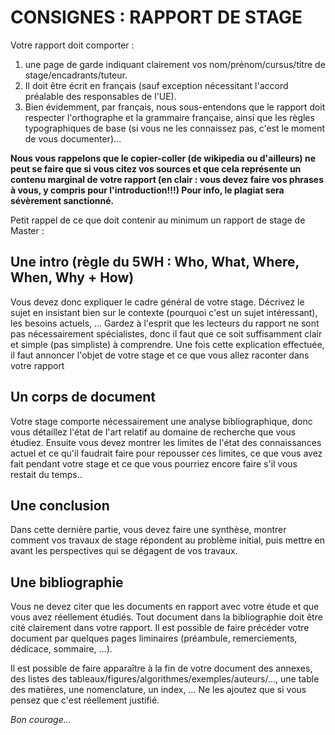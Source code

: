 <h1>CONSIGNES : RAPPORT DE STAGE</h1>

Votre rapport doit comporter :
1. une page de garde indiquant clairement vos nom/prénom/cursus/titre de stage/encadrants/tuteur. 
1. Il doit être écrit en français (sauf exception nécessitant l'accord préalable des responsables de l'UE). 
1. Bien évidemment, par français, nous sous-entendons que le rapport doit respecter l'orthographe et la grammaire française, ainsi que les règles typographiques de base (si vous ne les connaissez pas, c'est le moment de vous documenter)…

<strong>Nous vous rappelons que le copier-coller (de wikipedia ou d'ailleurs) ne peut se faire que si vous citez vos sources et que cela représente un contenu marginal de votre rapport (en clair : vous devez faire vos phrases à vous, y compris pour l'introduction!!!)
Pour info, le plagiat sera sévèrement sanctionné.</strong>


Petit rappel de ce que doit contenir au minimum un rapport de stage de Master :

<h2>Une intro (règle du 5WH : Who, What, Where, When, Why + How)</h2>
Vous devez donc expliquer le cadre général de votre stage. Décrivez le sujet en insistant bien sur le contexte (pourquoi c'est un sujet intéressant), les besoins actuels, …
Gardez à l'esprit que les lecteurs du rapport ne sont pas nécessairement spécialistes, donc il faut que ce soit suffisamment clair et simple (pas simpliste) à comprendre. Une fois cette explication effectuée, il faut annoncer l'objet de votre stage et ce que vous allez raconter dans votre rapport
<h2>Un corps de document</h2>
Votre stage comporte nécessairement une analyse bibliographique, donc vous détaillez l'état de l'art relatif au domaine de recherche que vous étudiez. Ensuite vous devez montrer les limites de l'état des connaissances actuel et ce qu'il faudrait faire pour repousser ces limites, ce que vous avez fait pendant votre stage et ce que vous pourriez encore faire s'il vous restait du temps..
<h2>Une conclusion</h2>
Dans cette dernière partie, vous devez faire une synthèse, montrer comment vos travaux de stage répondent au problème initial, puis mettre en avant les perspectives qui se dégagent de vos travaux.
<h2>Une bibliographie</h2>
Vous ne devez citer que les documents en rapport avec votre étude et que vous avez réellement étudiés.
Tout document dans la bibliographie doit être cité clairement dans votre rapport.
Il est possible de faire précéder votre document par quelques pages liminaires (préambule, remerciements, dédicace, sommaire, …).

Il est possible de faire apparaître à la fin de votre document des annexes, des listes des tableaux/figures/algorithmes/exemples/auteurs/…, une table des matières, une nomenclature, un index, … Ne les ajoutez que si vous pensez que c'est réellement justifié.


<em>Bon courage...</em>
